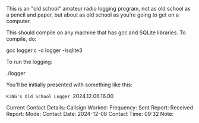 This is an "old school" amateur radio logging program, not as old school as a pencil and paper, but about as old school as you're going to get on a computer.

This should compile on any machine that has gcc and SQLite libraries.  To compile, do:

gcc logger.c -o logger -lsqlite3

To run the logging:

./logger

You'll be initially presented with something like this:

`K3NG's Old School Logger
`2024.12.06.16.00


Current Contact Details:
  Callsign Worked: 
  Frequency: 
  Sent Report: 
  Received Report: 
  Mode: 
  Contact Date: 2024-12-08
  Contact Time: 09:32
  Note: 

>

